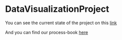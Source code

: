 # DataVisualizationProject

You can see the current state of the project on this [link](https://rbsteinm.github.io/DataVisualizationProject/)

And you can find our process-book [here](http://rbsteinm.github.io/DataVisualizationProject/process-book.pdf)
